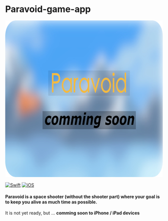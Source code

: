 # Paravoid-game-app
<p align="center"> <!-- using the assets directory -->
  <img src="/Assets/Paravoid-banner.png" height="500"/>
</p>


[![Swift](https://img.shields.io/badge/Swift-5.3-orange.svg?longCache=true&style=flat&logo=swift)](https://www.swift.org)
[![iOS](https://img.shields.io/badge/iOS-13.0+-lightgrey.svg?longCache=true&?style=plastic&logo=apple)](https://developer.apple.com/ios/)

#### Paravoid is a space shooter (without the shooter part) where your goal is to keep you alive as much time as possible.  

It is not yet ready, but ... **comming soon to iPhone / iPad devices**



